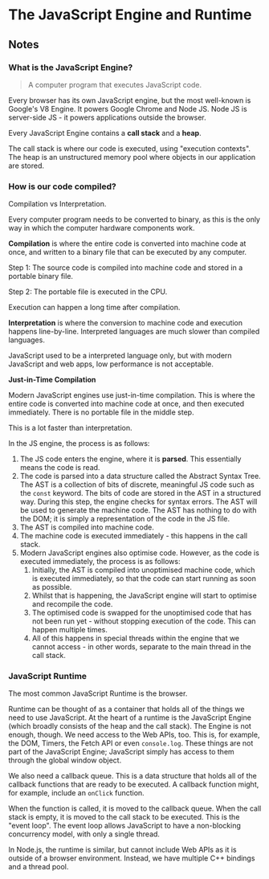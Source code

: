 # The JavaScript Engine and Runtime

## Notes

### What is the JavaScript Engine?

> A computer program that executes JavaScript code.

Every browser has its own JavaScript engine, but the most well-known is Google's V8 Engine. It powers Google Chrome and Node JS. Node JS is server-side JS - it powers applications outside the browser.

Every JavaScript Engine contains a **call stack** and a **heap**.

The call stack is where our code is executed, using "execution contexts". The heap is an unstructured memory pool where objects in our application are stored.

### How is our code compiled?

Compilation vs Interpretation.

Every computer program needs to be converted to binary, as this is the only way in which the computer hardware components work.

**Compilation** is where the entire code is converted into machine code at once, and written to a binary file that can be executed by any computer.

Step 1: The source code is compiled into machine code and stored in a portable binary file.

Step 2: The portable file is executed in the CPU.

Execution can happen a long time after compilation.

**Interpretation** is where the conversion to machine code and execution happens line-by-line. Interpreted languages are much slower than compiled languages.

JavaScript used to be a interpreted language only, but with modern JavaScript and web apps, low performance is not acceptable.

**Just-in-Time Compilation**

Modern JavaScript engines use just-in-time compilation. This is where the entire code is converted into machine code at once, and then executed immediately. There is no portable file in the middle step.

This is a lot faster than interpretation.

In the JS engine, the process is as follows:

1. The JS code enters the engine, where it is **parsed**. This essentially means the code is read.
2. The code is parsed into a data structure called the Abstract Syntax Tree. The AST is a collection of bits of discrete, meaningful JS code such as the `const` keyword. The bits of code are stored in the AST in a structured way. During this step, the engine checks for syntax errors. The AST will be used to generate the machine code. The AST has nothing to do with the DOM; it is simply a representation of the code in the JS file.
3. The AST is compiled into machine code.
4. The machine code is executed immediately - this happens in the call stack.
5. Modern JavaScript engines also optimise code. However, as the code is executed immediately, the process is as follows:
   1. Initially, the AST is compiled into unoptimised machine code, which is executed immediately, so that the code can start running as soon as possible.
   2. Whilst that is happening, the JavaScript engine will start to optimise and recompile the code.
   3. The optimised code is swapped for the unoptimised code that has not been run yet - without stopping execution of the code. This can happen multiple times.
   4. All of this happens in special threads within the engine that we cannot access - in other words, separate to the main thread in the call stack.

### JavaScript Runtime

The most common JavaScript Runtime is the browser.

Runtime can be thought of as a container that holds all of the things we need to use JavaScript. At the heart of a runtime is the JavaScript Engine (which broadly consists of the heap and the call stack). The Engine is not enough, though. We need access to the Web APIs, too. This is, for example, the DOM, Timers, the Fetch API or even `console.log`. These things are not part of the JavaScript Engine; JavaScript simply has access to them through the global window object.

We also need a callback queue. This is a data structure that holds all of the callback functions that are ready to be executed. A callback function might, for example, include an `onClick` function.

When the function is called, it is moved to the callback queue. When the call stack is empty, it is moved to the call stack to be executed. This is the "event loop". The event loop allows JavaScript to have a non-blocking concurrency model, with only a single thread.

In Node.js, the runtime is similar, but cannot include Web APIs as it is outside of a browser environment. Instead, we have multiple C++ bindings and a thread pool.
